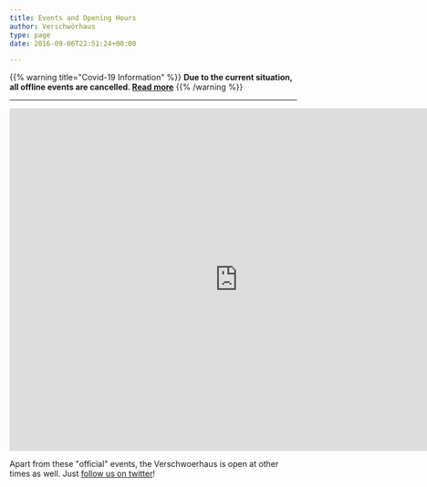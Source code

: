 ```yaml
---
title: Events and Opening Hours
author: Verschwörhaus
type: page
date: 2016-09-06T22:51:24+00:00

---
```


{{% warning title="Covid-19 Information" %}}
**Due to the current situation, all offline events are cancelled. [Read more][1]**
{{% /warning %}}

****

<iframe style="border-width: 0;" src="https://calendar.google.com/calendar/embed?mode=AGENDA&height=600&wkst=2&bgcolor=%23FFFFFF&src=slaun4l80uh2s0ototiol4qkgo%40group.calendar.google.com&color=%23B1440E&ctz=Europe%2FBerlin" width="800" height="600" frameborder="0" scrolling="no"></iframe>

Apart from these "official" events, the Verschwoerhaus is open at other times as well. Just [follow us on twitter][2]!

  [1]: http://verschwoerhaus.de/en/17.10.-absage-aller-veranstaltungen-wegen-infektionsgeschehen/
  [2]: https://twitter.com/verschwoerhaus
